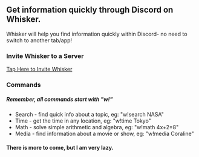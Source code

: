 ## Get information quickly through Discord on Whisker.
Whisker will help you find information quickly within Discord- no need to switch to another tab/app!

### Invite Whisker to a Server

[Tap Here to Invite Whisker](https://discord.com/api/oauth2/authorize?client_id=774013434072137748&permissions=298150976&scope=bot)

### Commands
##### Remember, all commands start with "w!"
- Search - find quick info about a topic, eg: "w!search NASA"
- Time - get the time in any location, eg: "w!time Tokyo"
- Math - solve simple arithmetic and algebra, eg: "w!math 4x+2=8"
- Media - find information about a movie or show, eg: "w!media Coraline"

#### There is more to come, but I am very lazy.
